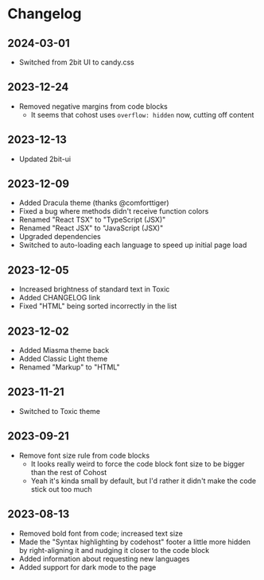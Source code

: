 # Changelog

## 2024-03-01

- Switched from 2bit UI to candy.css

## 2023-12-24

- Removed negative margins from code blocks
  - It seems that cohost uses `overflow: hidden` now, cutting off content

## 2023-12-13

- Updated 2bit-ui

## 2023-12-09

- Added Dracula theme (thanks @comforttiger)
- Fixed a bug where methods didn't receive function colors
- Renamed "React TSX" to "TypeScript (JSX)"
- Renamed "React JSX" to "JavaScript (JSX)"
- Upgraded dependencies
- Switched to auto-loading each language to speed up initial page load

## 2023-12-05

- Increased brightness of standard text in Toxic
- Added CHANGELOG link
- Fixed "HTML" being sorted incorrectly in the list

## 2023-12-02

- Added Miasma theme back
- Added Classic Light theme
- Renamed "Markup" to "HTML"

## 2023-11-21

- Switched to Toxic theme

## 2023-09-21

- Remove font size rule from code blocks
  - It looks really weird to force the code block font size to be bigger than
    the rest of Cohost
  - Yeah it's kinda small by default, but I'd rather it didn't make the code
    stick out too much

## 2023-08-13

- Removed bold font from code; increased text size
- Made the "Syntax highlighting by codehost" footer a little more hidden by
  right-aligning it and nudging it closer to the code block
- Added information about requesting new languages
- Added support for dark mode to the page

